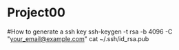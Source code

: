 # Project00
#How to generate a ssh key
ssh-keygen -t rsa -b 4096 -C "your_email@example.com"
cat ~/.ssh/id_rsa.pub
